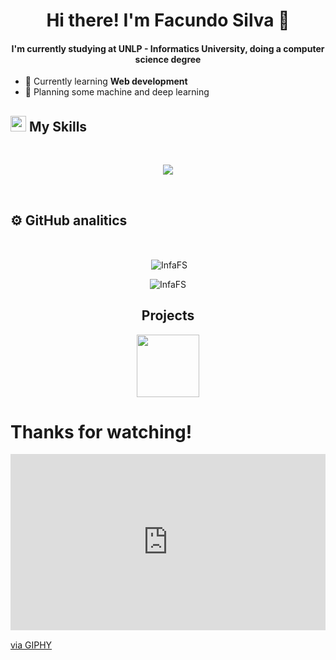 
<h1 align="center"> Hi there! I'm Facundo Silva 🐻</h1>

<h4 align="center">I'm currently studying at UNLP - Informatics University, doing a computer science degree</h4>

- 📖 Currently learning **Web development**
- 💭 Planning some machine and deep learning

## <img src="https://media2.giphy.com/media/QssGEmpkyEOhBCb7e1/giphy.gif?cid=ecf05e47a0n3gi1bfqntqmob8g9aid1oyj2wr3ds3mg700bl&rid=giphy.gif" width ="25"><b> My Skills</b>
<br>

<p align="center">
  <a href="https://skillicons.dev">
    <img src="https://skillicons.dev/icons?i=java,py,c,sqlite,prisma,mysql,linux,git,bash,ts,js,css,html,nextjs,nodejs,react,tailwind&perline=14" />
  </a>
</p>


<br>

## ⚙️ <b>GitHub analitics</b>
<br>

<div align="center">
  
<p>&nbsp;<img align="center" src="https://github-readme-stats.vercel.app/api?username=InfaFS&show_icons=true&locale=en&bg_color=0d1117&text_color=ffffff&repo=convoychat"
    alt="InfaFS" />
</p>


<p><img align="center"
    src="https://github-readme-stats.vercel.app/api/top-langs?username=InfaFS&show_icons=true&locale=en&bg_color=0d1117&text_color=ffffff&layout=compact"
    alt="InfaFS" 
    bg_color=#808080/>
</p>

</div>

<h2 align="center">Projects</h2>
<div align="center">
    <a href="https://github.com/InfaFS/OhMyBoat--App">
        <img height="100px" src="https://github-readme-stats.vercel.app/api/pin/?username=InfaFS&repo=OhMyBoat--App&theme=dark" />
    </a>  
</div>

<p align="center">
  <h1>Thanks for watching!</h1>
<div style="width:100%;height:0;padding-bottom:56%;position:relative;"><iframe src="https://giphy.com/embed/hm8YCJd7ORdC70I6S3" width="100%" height="100%" style="position:absolute" frameBorder="0" class="giphy-embed" allowFullScreen></iframe></div><p><a href="https://giphy.com/gifs/oliviarodrigo-olivia-rodrigo-hm8YCJd7ORdC70I6S3">via GIPHY</a></p>
</p>

<br>
<br>

